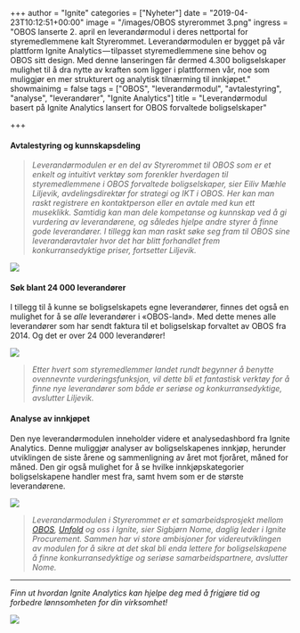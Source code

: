 +++
author = "Ignite"
categories = ["Nyheter"]
date = "2019-04-23T10:12:51+00:00"
image = "/images/OBOS styrerommet 3.png"
ingress = "OBOS lanserte 2. april en leverandørmodul i deres nettportal for styremedlemmene kalt Styrerommet. Leverandørmodulen er bygget på vår plattform Ignite Analytics — tilpasset styremedlemmene sine behov og OBOS sitt design. Med denne lanseringen får dermed 4.300 boligselskaper mulighet til å dra nytte av kraften som ligger i plattformen vår, noe som muliggjør en mer strukturert og analytisk tilnærming til innkjøpet."
showmainimg = false
tags = ["OBOS", "leverandørmodul", "avtalestyring", "analyse", "leverandører", "Ignite Analytics"]
title = "Leverandørmodul basert på Ignite Analytics lansert for OBOS forvaltede boligselskaper"

+++
#### Avtalestyring og kunnskapsdeling

> _Leverandørmodulen er en del av Styrerommet til OBOS som er et enkelt og intuitivt verktøy som forenkler hverdagen til styremedlemmene i OBOS forvaltede boligselskaper, sier Eiliv Mæhle Liljevik, avdelingsdirektør for strategi og IKT i OBOS. Her kan man raskt registrere en kontaktperson eller en avtale med kun ett museklikk. Samtidig kan man dele kompetanse og kunnskap ved å gi vurdering av leverandørene, og således hjelpe andre styrer å finne gode leverandører. I tillegg kan man raskt søke seg fram til OBOS sine leverandøravtaler hvor det har blitt forhandlet frem konkurransedyktige priser, fortsetter Liljevik._

![](https://cdn-images-1.medium.com/max/800/1*TX9TdYmNHzSmleFZ1qDK_w.png)

#### Søk blant 24 000 leverandører

I tillegg til å kunne se boligselskapets egne leverandører, finnes det også en mulighet for å se _alle_ leverandører i «OBOS-land». Med dette menes alle leverandører som har sendt faktura til et boligselskap forvaltet av OBOS fra 2014. Og det er over 24 000 leverandører!

![](https://cdn-images-1.medium.com/max/800/1*esBOKV9ADuXGdIBqCWRd7w.png)

> _Etter hvert som styremedlemmer landet rundt begynner å benytte ovennevnte vurderingsfunksjon, vil dette bli et fantastisk verktøy for å finne nye leverandører som både er seriøse og konkurransedyktige, avslutter Liljevik._

#### Analyse av innkjøpet

Den nye leverandørmodulen inneholder videre et analysedashbord fra Ignite Analytics. Denne muliggjør analyser av boligselskapenes innkjøp, herunder utviklingen de siste årene og sammenligning av året mot fjoråret, måned for måned. Den gir også mulighet for å se hvilke innkjøpskategorier boligselskapene handler mest fra, samt hvem som er de største leverandørene.

![](https://cdn-images-1.medium.com/max/800/1*XTTdUOb4_ZwoN5lAVI0mQw.png)

> _Leverandørmodulen i Styrerommet er et samarbeidsprosjekt mellom_ [_OBOS_](http://www.obos.no/)_,_ [_Unfold_](https://www.unfold.no/) _og oss i Ignite, sier Sigbjørn Nome, daglig leder i Ignite Procurement. Sammen har vi store ambisjoner for videreutviklingen av modulen for å sikre at det skal bli enda lettere for boligselskapene å finne konkurransedyktige og seriøse samarbeidspartnere, avslutter Nome._

***

_Finn ut hvordan Ignite Analytics kan hjelpe deg med å frigjøre tid og forbedre lønnsomheten for din virksomhet!_

[![](https://cdn-images-1.medium.com/max/800/1*wNfW3gtCL-EO9XYJOYYSnQ.png)](https://www.ignite.no/ignite-analytics/demo/)